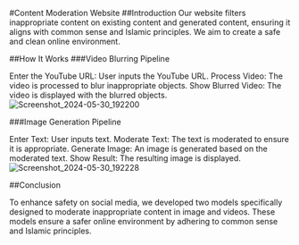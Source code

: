 #Content Moderation Website
##Introduction
Our website filters inappropriate content on existing content and generated content, ensuring it aligns with common sense and Islamic principles. We aim to create a safe and clean online environment.

##How It Works
###Video Blurring Pipeline

Enter the YouTube URL: User inputs the YouTube URL.
Process Video: The video is processed to blur inappropriate objects.
Show Blurred Video: The video is displayed with the blurred objects.
![Screenshot_2024-05-30_192200](https://github.com/ibrahimAlawi/Deraa/assets/158778240/125fff3b-d247-46dd-b7a7-b6b1d16fa5bc)

###Image Generation Pipeline

Enter Text: User inputs text.
Moderate Text: The text is moderated to ensure it is appropriate.
Generate Image: An image is generated based on the moderated text.
Show Result: The resulting image is displayed.
![Screenshot_2024-05-30_192228](https://github.com/ibrahimAlawi/Deraa/assets/158778240/d89e918c-bcd3-4ca8-a3e1-c7f2db397149)

##Conclusion

To enhance safety on social media, we developed two models specifically designed to moderate inappropriate content in image and videos. These models ensure a safer online environment by adhering to common sense and Islamic principles.
